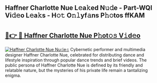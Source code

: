 ## Haffner Charlotte Nue L𝚎a𝚔ed N𝚞𝚍e - Part-WQI Vi𝚍𝚎o L𝚎a𝚔s - H𝚘𝚝 O𝚗𝚕yf𝚊ns P𝚑𝚘tos ffKAM

# <h2><a href="http://kfes8ff.oniu.top/?m=Haffner+Charlotte+Nue">🔗👉 🔴 Haffner Charlotte Nue P𝚑ot𝚘𝚜 V𝚒d𝚎o</a></h2>

[![Haffner Charlotte Nue Nu𝚍e𝚜](https://i.imgur.com/0qMVB7G.gif)](http://kfes8ff.oniu.top/?m=Haffner+Charlotte+Nue)
Cybernetic performer and multimedia designer Haffner Charlotte Nue, celebrated for distributing dance and lifestyle inspiration through popular dance trends and brief videos. The public persona of Haffner Charlotte Nue is defined by its friendly and relatable nature, but the mysteries of his private life remain a tantalizing enigma.  
